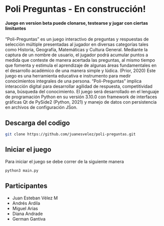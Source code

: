 # Poli Preguntas - En construcción!

#### Juego en version beta puede clonarse, testearse y jugar con ciertas limitantes
“Poli-Preguntas” es un juego interactivo de preguntas y respuestas de selección múltiple presentadas al jugador en diversas categorías tales como Historia, Geografía, Matemáticas y Cultura General. 
Mediante la captura de un nombre de usuario, el jugador podrá acumular puntos a medida que conteste de manera acertada las preguntas, al mismo tiempo que fomenta y estimula el aprendizaje de algunas áreas fundamentales en el desarrollo académico de una manera simple y lúdica. (Prior, 2020)
Este juego es una herramienta educativa e instrumento para medir conocimientos integrales de una persona. “Poli-Preguntas” implica interacción digital para desarrollar agilidad de respuesta, competitividad sana, búsqueda del conocimiento.
El juego será desarrollado en el lenguaje de programación Python en su versión 3.10.0 con framework de interfaces gráficas Qt de PySide2 (Python, 2021) y manejo de datos con persistencia en archivos de configuración JSon.

## Descarga del codigo 

```bash
git clone https://github.com/juanesvelez/poli-preguntas.git
```

## Iniciar el juego

Para iniciar el juego se debe correr de la siguiente manera

```bash
python3 main.py
```

## Participantes 
- Juan Esteban Vélez M
-  Andrés Ardila
- Miguel Arias
- Diana Andrade
- German Gantiva

